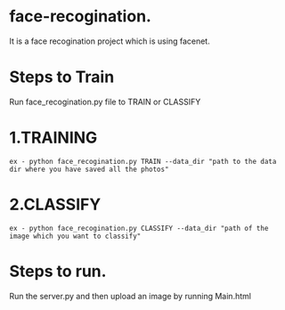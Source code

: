 # face-recogination.
It is a face recogination project which is using facenet.

# Steps to Train
Run face_recogination.py file to TRAIN or CLASSIFY 
# 1.TRAINING
	ex - python face_recogination.py TRAIN --data_dir "path to the data dir where you have saved all the photos"
# 2.CLASSIFY
	ex - python face_recogination.py CLASSIFY --data_dir "path of the image which you want to classify"

# Steps to run. 
Run the server.py and then upload an image by running Main.html
